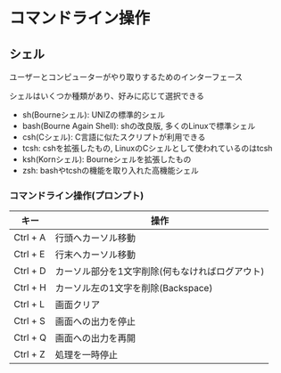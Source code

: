 # コマンドライン操作

## シェル
ユーザーとコンピューターがやり取りするためのインターフェース

シェルはいくつか種類があり、好みに応じて選択できる

- sh(Bourneシェル): UNIZの標準的シェル
- bash(Bourne Again Shell): shの改良版, 多くのLinuxで標準シェル
- csh(Cシェル): C言語に似たスクリプトが利用できる
- tcsh: cshを拡張したもの, LinuxのCシェルとして使われているのはtcsh
- ksh(Kornシェル): Bourneシェルを拡張したもの
- zsh: bashやtcshの機能を取り入れた高機能シェル

### コマンドライン操作(プロンプト)
|キー     |操作                                            |
|---------|------------------------------------------------|
|Ctrl + A |行頭へカーソル移動                              |
|Ctrl + E |行末へカーソル移動                              |
|Ctrl + D |カーソル部分を1文字削除(何もなければログアウト) |
|Ctrl + H |カーソル左の1文字を削除(Backspace)              |
|Ctrl + L |画面クリア                                      |
|Ctrl + S |画面への出力を停止                              |
|Ctrl + Q |画面への出力を再開                              |
|Ctrl + Z |処理を一時停止                                  |

